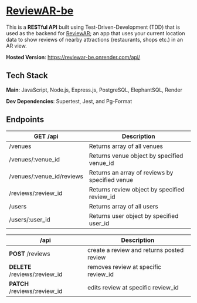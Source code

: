 
# [ReviewAR-be](https://reviewar-be.onrender.com/api/)

This is a **RESTful API** built using Test-Driven-Development (TDD) that is used as the backend for [ReviewAR](https://github.com/KelvinUng1/ReviewAR-fe); an app that uses your current location data to show reviews of nearby attractions (restaurants, shops etc.) in an AR view.


**Hosted Version**: https://reviewar-be.onrender.com/api/

## Tech Stack
**Main**: JavaScript, Node.js, Express.js, PostgreSQL, ElephantSQL, Render

**Dev Dependencies**: Supertest, Jest, and Pg-Format

## Endpoints

| GET /api                  | Description                                    |
|---------------------------|------------------------------------------------|
| /venues                   | Returns array of all venues                    |
| /venues/:venue_id         | Returns venue object by specified venue_id     |
| /venues/:venue_id/reviews | Returns an array of reviews by specified venue |
| /reviews/:review_id       | Returns review object by specified review_id   |
| /users                    | Returns array of all users                     |
| /users/:user_id           | Returns user object by specified user_id       |


| /api | Description                             |
|-----------|-----------------------------------------|
| **POST** /reviews  | create a review and returns posted review |
| **DELETE** /reviews/:review_id | removes review at specific review_id |        
| **PATCH** /reviews/:review_id | edits review at specific review_id |
